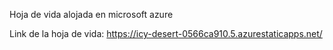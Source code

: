 Hoja de vida alojada en microsoft azure

Link de la hoja de vida: https://icy-desert-0566ca910.5.azurestaticapps.net/

